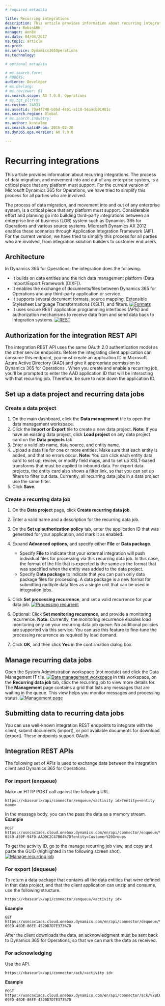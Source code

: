 ```yaml
---
# required metadata

title: Recurring integrations
description: This article provides information about recurring integrations. The process of data migration, and movement into and out of any enterprise system, is a critical piece that any platform must support. For the current version of Microsoft Dynamics 365 for Operations, we have tried to simplify this process for all parties who are involved.
author: RobinARH
manager: AnnBe
ms.date: 04/04/2017
ms.topic: article
ms.prod: 
ms.service: Dynamics365Operations
ms.technology: 

# optional metadata

# ms.search.form: 
# ROBOTS: 
audience: Developer
# ms.devlang: 
# ms.reviewer: 61
ms.search.scope: AX 7.0.0, Operations
# ms.tgt_pltfrm: 
ms.custom: 24821
ms.assetid: 70a4f748-b0bd-44b1-a118-56aacb91481c
ms.search.region: Global
# ms.search.industry: 
ms.author: kuntalme
ms.search.validFrom: 2016-02-28
ms.dyn365.ops.version: AX 7.0.0

---
```


# Recurring integrations

This article provides information about recurring integrations. The process of data migration, and movement into and out of any enterprise system, is a critical piece that any platform must support. For the current version of Microsoft Dynamics 365 for Operations, we have tried to simplify this process for all parties who are involved.

The process of data migration, and movement into and out of any enterprise system, is a critical piece that any platform must support. Considerable effort and planning go into building third-party integrations between an enterprise line of business (LOB) system such as Dynamics 365 for Operations and various source systems. Microsoft Dynamics AX 2012 enables these scenarios through Application Integration Framework (AIF). For the current version, we have tried to simplify this process for all parties who are involved, from integration solution builders to customer end users.

## Architecture
In Dynamics 365 for Operations, the integration does the following:

-   It builds on data entities and the rich data management platform (Data Import/Export Framework \[DIXF\]).
-   It enables the exchange of documents/files between Dynamics 365 for Operations and any third-party application or service.
-   It supports several document formats, source mapping, Extensible Stylesheet Language Transformations (XSLT), and filters. [![Formats](./media/image001-1024x348.png)](./media/image001.png)
-   It uses secure REST application programming interfaces (APIs) and authorization mechanisms to receive data from and send data back to integration systems. [![REST](./media/image003-1024x431.png)](./media/image003.png)

## Authorization for the integration REST API
The integration REST API uses the same OAuth 2.0 authentication model as the other service endpoints. Before the integrating client application can consume this endpoint, you must create an application ID in Microsoft Azure Active Directory (AAD) and give it appropriate permission to Dynamics 365 for Operations . When you create and enable a recurring job, you'll be prompted to enter the AAD application ID that will be interacting with that recurring job. Therefore, be sure to note down the application ID.

## Set up a data project and recurring data jobs
### Create a data project

1.  On the main dashboard, click the **Data management** tile to open the data management workspace.
2.  Click the **Import or Export** tile to create a new data project. **Note:** If you have an existing data project, click **Load project** on any data project card on the **Data projects** tab.
3.  Enter a valid job name, data source, and entity name.
4.  Upload a data file for one or more entities. Make sure that each entity is added, and that no errors occur. **Note:** You can click each entity data card to set up, review, or modify field maps, and to set up XSLT-based transforms that must be applied to inbound data. For export data projects, the entity card also shows a filter link, so that you can set up filters to filter out data. Currently, all recurring data jobs in a data project use the same filter.
5.  Click **Save**.

### Create a recurring data job

1.  On the **Data project** page, click **Create recurring data job**.
2.  Enter a valid name and a description for the recurring data job.
3.  On the **Set up authorization policy** tab, enter the application ID that was generated for your application, and mark it as enabled.
4.  Expand **Advanced options**, and specify either **File** or **Data package**.
    -   Specify **File** to indicate that your external integration will push individual files for processing via this recurring data job. In this case, the format of the file that is expected is the same as the format that was specified when the entity was added to the data project.
    -   Specify **Data package** to indicate that you can push only data package files for processing. A data package is a new format for submitting multiple data files as a single unit that can be used in integration jobs.

5.  Click **Set processing recurrence**, and set a valid recurrence for your data job. [![Processing recurrent](./media/image007-11_16.png)](./media/image007-11_16.png)
6.  Optional: Click **Set monitoring recurrence**, and provide a monitoring recurrence. **Note:** Currently, the monitoring recurrence enables load monitoring only on your recurring data job queue. No additional policies are supported via this service. You can use this feature to fine-tune the processing recurrence as required by load demand.
7.  Click **OK**, and then click **Yes** in the confirmation dialog box.

## Manage recurring data jobs
Open the System Administration workspace (not module) and click the Data Management IT tile. [![Data management workspace](./media/image011_2016-300x292.png)](./media/image011_2016.png) In this workspace, on the **Recurring data job** tab, click the recurring job to view more details for. The **Management** page contains a grid that lists any messages that are waiting in the queue. This view helps you monitor messages and processing status. [![Management page](./media/image013.jpg)](./media/image013.jpg)

## Submitting data to recurring data jobs
You can use well-known integration REST endpoints to integrate with the client, submit documents (import), or poll available documents for download (export). These endpoints support OAuth.

## Integration REST APIs
The following set of APIs is used to exchange data between the integration client and Dynamics 365 for Operations.

### For import (enqueue)

Make an HTTP POST call against the following URL.

    https://<baseurl>/api/connector/enqueue/<activity id>?entity=<entity name>

In the message body, you can the pass the data as a memory stream. **Example**

    POST https://usncax1aos.cloud.onebox.dynamics.com/en/api/connector/enqueue/%7B6D31E09F-0249-459F-94F0-AAD9C2C47B64%7D?entity=Customer%20Groups

To get the activity ID, go to the manage recurring job view, and copy and paste the GUID (highlighted in the following screen shot). [![Manage recurring job](./media/image015.jpg)](./media/image015.jpg)

### For export (dequeue)

To return a data package that contains all the data entities that were defined in that data project, and that the client application can unzip and consume, use the following structure.

    https://<baseurl>/api/connector/enqueue/<activity id>

**Example**

    GET https://usncax1aos.cloud.onebox.dynamics.com/en/api/connector/dequeue/%7BC03BB937-09ED-46DE-86EE-4520D7D7E373%7D

After the client downloads the data, an acknowledgment must be sent back to Dynamics 365 for Operations, so that we can mark the data as received.

### For acknowledging

Use the API.

    https://<baseurl>/api/connector/ack/<activity id>

**Example**

    POST https://usncax1aos.cloud.onebox.dynamics.com/en/api/connector/ack/%7BC03BB937-09ED-46DE-86EE-4520D7D7E373%7D

